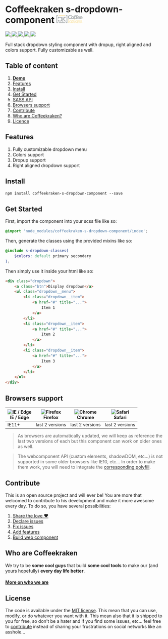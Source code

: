 # Coffeekraken s-dropdown-component <img src=".resources/coffeekraken-logo.jpg" height="25px" />

<p>
	<a href="https://travis-ci.org/coffeekraken/s-dropdown-component">
		<img src="https://img.shields.io/travis/coffeekraken/s-dropdown-component.svg?style=flat-square" />
	</a>
	<a href="https://www.npmjs.com/package/coffeekraken-s-dropdown-component">
		<img src="https://img.shields.io/npm/v/coffeekraken-s-dropdown-component.svg?style=flat-square" />
	</a>
	<a href="https://github.com/coffeekraken/s-dropdown-component/blob/master/LICENSE.txt">
		<img src="https://img.shields.io/npm/l/coffeekraken-s-dropdown-component.svg?style=flat-square" />
	</a>
	<!-- <a href="https://github.com/coffeekraken/s-dropdown-component">
		<img src="https://img.shields.io/npm/dt/coffeekraken-s-dropdown-component.svg?style=flat-square" />
	</a>
	<a href="https://github.com/coffeekraken/s-dropdown-component">
		<img src="https://img.shields.io/github/forks/coffeekraken/s-dropdown-component.svg?style=social&label=Fork&style=flat-square" />
	</a>
	<a href="https://github.com/coffeekraken/s-dropdown-component">
		<img src="https://img.shields.io/github/stars/coffeekraken/s-dropdown-component.svg?style=social&label=Star&style=flat-square" />
	</a> -->
	<a href="https://twitter.com/coffeekrakenio">
		<img src="https://img.shields.io/twitter/url/http/coffeekrakenio.svg?style=social&style=flat-square" />
	</a>
	<a href="http://coffeekraken.io">
		<img src="https://img.shields.io/twitter/url/http/shields.io.svg?style=flat-square&label=coffeekraken.io&colorB=f2bc2b&style=flat-square" />
	</a>
</p>

Full stack dropdown styling component with dropup, right aligned and colors support. Fully customizable as well.

## Table of content

1. **[Demo](http://components.coffeekraken.io/app/s-dropdown-component)**
2. [Features](#readme-features)
3. [Install](#readme-install)
4. [Get Started](#readme-get-started)
5. [SASS API](doc/sass)
6. [Browsers support](#readme-browsers-support)
7. [Contribute](#readme-contribute)
8. [Who are Coffeekraken?](#readme-who-are-coffeekraken)
9. [Licence](#readme-license)

<a name="readme-features"></a>
## Features

1. Fully customizable dropdown menu
2. Colors support
3. Dropup support
4. Right aligned dropdown support

<a name="readme-install"></a>
## Install

```
npm install coffeekraken-s-dropdown-component --save
```

<a name="readme-get-started"></a>
## Get Started

First, import the component into your scss file like so:

```scss
@import 'node_modules/coffeekraken-s-dropdown-component/index';
```

Then, generate the classes using the provided mixins like so:

```scss
@include s-dropdown-classes(
	$colors: default primary secondary
);
```

Then simply use it inside your html like so:

```html
<div class="dropdown">
	<a class="btn">Display dropdown</a>
	<ul class="dropdown__menu">
		<li class="dropdown__item">
			<a href="#" title="...">
				Item 1
			</a>
		</li>
		<li class="dropdown__item">
			<a href="#" title="...">
				Item 2
			</a>
		</li>
		<li class="dropdown__item">
			<a href="#" title="...">
				Item 3
			</a>
		</li>
	</ul>
</div>
```

<a id="readme-browsers-support"></a>
## Browsers support

| <img src="https://raw.githubusercontent.com/godban/browsers-support-badges/master/src/images/edge.png" alt="IE / Edge" width="16px" height="16px" /></br>IE / Edge | <img src="https://raw.githubusercontent.com/godban/browsers-support-badges/master/src/images/firefox.png" alt="Firefox" width="16px" height="16px" /></br>Firefox | <img src="https://raw.githubusercontent.com/godban/browsers-support-badges/master/src/images/chrome.png" alt="Chrome" width="16px" height="16px" /></br>Chrome | <img src="https://raw.githubusercontent.com/godban/browsers-support-badges/master/src/images/safari.png" alt="Safari" width="16px" height="16px" /></br>Safari |
| --------- | --------- | --------- | --------- |
| IE11+ | last 2 versions| last 2 versions| last 2 versions

> As browsers are automatically updated, we will keep as reference the last two versions of each but this component can work on older ones as well.

> The webcomponent API (custom elements, shadowDOM, etc...) is not supported in some older browsers like IE10, etc... In order to make them work, you will need to integrate the [corresponding polyfill](https://www.webcomponents.org/polyfills).

<a id="readme-contribute"></a>
## Contribute

This is an open source project and will ever be! You are more that welcomed to contribute to his development and make it more awesome every day.
To do so, you have several possibilities:

1. [Share the love ❤️](https://github.com/Coffeekraken/coffeekraken/blob/master/contribute.md#contribute-share-the-love)
2. [Declare issues](https://github.com/Coffeekraken/coffeekraken/blob/master/contribute.md#contribute-declare-issues)
3. [Fix issues](https://github.com/Coffeekraken/coffeekraken/blob/master/contribute.md#contribute-fix-issues)
4. [Add features](https://github.com/Coffeekraken/coffeekraken/blob/master/contribute.md#contribute-add-features)
5. [Build web component](https://github.com/Coffeekraken/coffeekraken/blob/master/contribute.md#contribute-build-web-component)

<a id="readme-who-are-coffeekraken"></a>
## Who are Coffeekraken

We try to be **some cool guys** that build **some cool tools** to make our (and yours hopefully) **every day life better**.  

#### [More on who we are](https://github.com/Coffeekraken/coffeekraken/blob/master/who-are-we.md)

<a id="readme-license"></a>
## License

The code is available under the [MIT license](LICENSE.txt). This mean that you can use, modify, or do whatever you want with it. This mean also that it is shipped to you for free, so don't be a hater and if you find some issues, etc... feel free to [contribute](https://github.com/Coffeekraken/coffeekraken/blob/master/contribute.md) instead of sharing your frustrations on social networks like an asshole...
